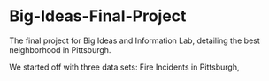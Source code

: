 # Big-Ideas-Final-Project
The final project for Big Ideas and Information Lab, detailing the best neighborhood in Pittsburgh. 

We started off with three data sets: Fire Incidents in Pittsburgh, 